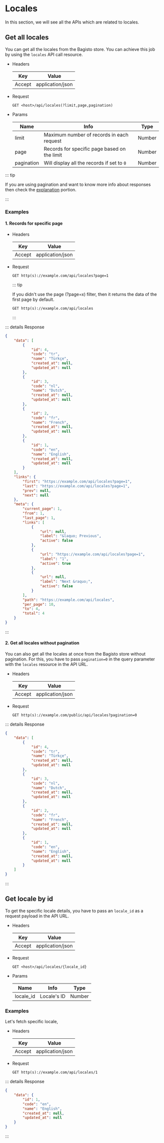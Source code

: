 # Locales

In this section, we will see all the APIs which are related to locales.

## Get all locales

You can get all the locales from the Bagisto store. You can achieve this job by using the `locales` API call resource.

- Headers

  | Key           | Value            |
  | ------------- | ---------------- |
  | Accept        | application/json |

- Request

  `GET <host>/api/locales(?limit,page,pagination)`

- Params

  | Name       | Info                                         | Type   |
  | ---------- | -------------------------------------------- | ------ |
  | limit      | Maximum number of records in each request    | Number |
  | page       | Records for specific page based on the limit | Number |
  | pagination | Will display all the records if set to `0`   | Number |

::: tip

  If you are using pagination and want to know more info about responses then check the [explanation](./explanation) portion.

:::

### Examples

#### 1. Records for specific page

- Headers

  | Key           | Value            |
  | ------------- | ---------------- |
  | Accept        | application/json |

- Request

  `GET http(s)://example.com/api/locales?page=1`

  ::: tip

    If you didn't use the page (?page=x) filter, then it returns the data of the first page by default.

    `GET http(s)://example.com/api/locales`

  :::

::: details Response

~~~json
{
    "data": [
        {
            "id": 4,
            "code": "tr",
            "name": "Türkçe",
            "created_at": null,
            "updated_at": null
        },
        {
            "id": 3,
            "code": "nl",
            "name": "Dutch",
            "created_at": null,
            "updated_at": null
        },
        {
            "id": 2,
            "code": "fr",
            "name": "French",
            "created_at": null,
            "updated_at": null
        },
        {
            "id": 1,
            "code": "en",
            "name": "English",
            "created_at": null,
            "updated_at": null
        }
    ],
    "links": {
        "first": "https://example.com/api/locales?page=1",
        "last": "https://example.com/api/locales?page=1",
        "prev": null,
        "next": null
    },
    "meta": {
        "current_page": 1,
        "from": 1,
        "last_page": 1,
        "links": [
            {
                "url": null,
                "label": "&laquo; Previous",
                "active": false
            },
            {
                "url": "https://example.com/api/locales?page=1",
                "label": "1",
                "active": true
            },
            {
                "url": null,
                "label": "Next &raquo;",
                "active": false
            }
        ],
        "path": "https://example.com/api/locales",
        "per_page": 10,
        "to": 4,
        "total": 4
    }
}
~~~

:::

#### 2. Get all locales without pagination

You can also get all the locales at once from the Bagisto store without pagination. For this, you have to pass `pagination=0` in the query parameter with the `locales` resource in the API URL.

- Headers

  | Key           | Value            |
  | ------------- | ---------------- |
  | Accept        | application/json |

- Request

  `GET http(s)://example.com/public/api/locales?pagination=0`

::: details Response

~~~json
{
    "data": [
        {
            "id": 4,
            "code": "tr",
            "name": "Türkçe",
            "created_at": null,
            "updated_at": null
        },
        {
            "id": 3,
            "code": "nl",
            "name": "Dutch",
            "created_at": null,
            "updated_at": null
        },
        {
            "id": 2,
            "code": "fr",
            "name": "French",
            "created_at": null,
            "updated_at": null
        },
        {
            "id": 1,
            "code": "en",
            "name": "English",
            "created_at": null,
            "updated_at": null
        }
    ]
}
~~~

:::

## Get locale by id

To get the specific locale details, you have to pass an `locale_id` as a request payload in the API URL.

- Headers

  | Key           | Value            |
  | ------------- | ---------------- |
  | Accept        | application/json |

- Request

  `GET <host>/api/locales/{locale_id}`

- Params

  | Name      | Info        | Type   |
  | --------- | ----------- | ------ |
  | locale_id | Locale's ID | Number |

### Examples

Let's fetch specific locale,

- Headers

  | Key           | Value            |
  | ------------- | ---------------- |
  | Accept        | application/json |

- Request

  `GET http(s)://example.com/api/locales/1`

::: details Response

~~~json
{
    "data": {
        "id": 1,
        "code": "en",
        "name": "English",
        "created_at": null,
        "updated_at": null
    }
}
~~~

:::
